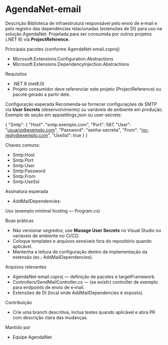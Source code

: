 ﻿# AgendaNet-email

Descrição
Biblioteca de infraestrutura responsável pelo envio de e‑mail e pelo registro das dependências relacionadas (extensões de DI) para uso na solução AgendaNet. Projetada para ser consumida por outros projetos (.NET 8) via __ProjectReference__.

Principais pacotes (conforme AgendaNet-email.csproj)
- Microsoft.Extensions.Configuration.Abstractions
- Microsoft.Extensions.DependencyInjection.Abstractions

Requisitos
- .NET 8 (net8.0)
- Projeto consumidor deve referenciar este projeto (ProjectReference) ou pacote gerado a partir dele.

Configuração esperada
Recomenda‑se fornecer configurações de SMTP via __User Secrets__ (desenvolvimento) ou variáveis de ambiente em produção. Exemplo de seção em appsettings.json ou user-secrets:

{
  "Smtp": {
    "Host": "smtp.exemplo.com",
    "Port": 587,
    "User": "usuario@exemplo.com",
    "Password": "senha-secreta",
    "From": "no-reply@exemplo.com",
    "UseSsl": true
  }
}

Chaves comuns:
- Smtp:Host
- Smtp:Port
- Smtp:User
- Smtp:Password
- Smtp:From
- Smtp:UseSsl

Assinatura esperada
- AddMailDependencies:

Uso (exemplo minimal hosting — Program.cs)

Boas práticas
- Não versionar segredos; use __Manage User Secrets__ no Visual Studio ou variáveis de ambiente no CI/CD.
- Coloque templates e arquivos sensíveis fora do repositório quando aplicável.
- Mantenha a leitura de configuração dentro da implementação da extensão (ex.: AddMailDependencies).

Arquivos relevantes
- AgendaNet-email.csproj — definição de pacotes e targetFramework.
- Controllers/SendMailController.cs — (se existir) controller de exemplo para endpoints de envio de e‑mail.
- Extensões de DI (local onde AddMailDependencies é exposto).

Contribuição
- Crie uma branch descritiva, inclua testes quando aplicável e abra PR com descrição clara das mudanças.

Mantido por
- Equipe AgendaNet